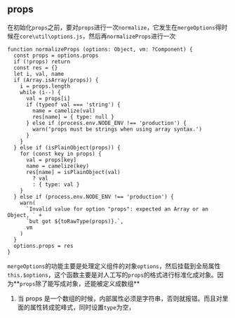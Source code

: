 ## props

在初始化`props`之前，要对`props`进行一次`normalize`，它发生在`mergeOptions`得时候在`core\util\options.js`，然后再`normalizeProps`进行一次

```
function normalizeProps (options: Object, vm: ?Component) {
  const props = options.props
  if (!props) return
  const res = {}
  let i, val, name
  if (Array.isArray(props)) {
    i = props.length
    while (i--) {
      val = props[i]
      if (typeof val === 'string') {
        name = camelize(val)
        res[name] = { type: null }
      } else if (process.env.NODE_ENV !== 'production') {
        warn('props must be strings when using array syntax.')
      }
    }
  } else if (isPlainObject(props)) {
    for (const key in props) {
      val = props[key]
      name = camelize(key)
      res[name] = isPlainObject(val)
        ? val
        : { type: val }
    }
  } else if (process.env.NODE_ENV !== 'production') {
    warn(
      `Invalid value for option "props": expected an Array or an Object, ` +
      `but got ${toRawType(props)}.`,
      vm
    )
  }
  options.props = res
}
```

`mergeOptions`的功能主要是处理定义组件的对象`options`，然后挂载到全局属性`this.$options`，这个函数主要是对人工写的`props`的格式进行标准化成对象。因为**`props`除了能写成对象，还能被定义成数组**

1. 当 props 是一个数组的时候，内部属性必须是字符串，否则就报错。而且对里面的属性转成驼峰式，同时设置`type`为空，
